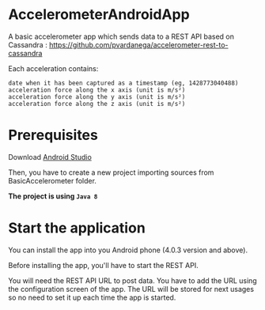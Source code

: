 # AccelerometerAndroidApp
A basic accelerometer app which sends data to a REST API based on Cassandra :
https://github.com/pvardanega/accelerometer-rest-to-cassandra

Each acceleration contains:

    date when it has been captured as a timestamp (eg, 1428773040488)
    acceleration force along the x axis (unit is m/s²)
    acceleration force along the y axis (unit is m/s²)
    acceleration force along the z axis (unit is m/s²)

# Prerequisites
Download [Android Studio](https://developer.android.com/sdk/index.html)

Then, you have to create a new project importing sources from BasicAccelerometer folder.

**The project is using `Java 8`**

# Start the application
You can install the app into you Android phone (4.0.3 version and above).

Before installing the app, you'll have to start the REST API.

You will need the REST API URL to post data.
You have to add the URL using the configuration screen of the app. The URL will be stored for next usages so no need to set it up each time the app is started.
